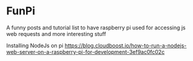 # FunPi
A funny posts and tutorial list to have raspberry pi used for accessing js web requests and more interesting stuff 



Installing NodeJs on pi
https://blog.cloudboost.io/how-to-run-a-nodejs-web-server-on-a-raspberry-pi-for-development-3ef9ac0fc02c
